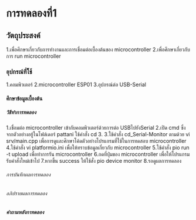 # การทดลองที่1

## วัตถุประสงค์  
1.เพื่อศึกษาเกี่ยวกับการทำงานและการเชื่อมต่อเบื้องต้นของ microcontroller 
2.เพื่อศึกษาเกี่ยวกับการ run microcontroller

### อุปกรณ์ที่ใ้ช้
1.คอมพิวเตอร์
2.microcontroller ESP01
3.อุปกรณ์ต่อ USB-Serial

#### ศึกษาข้อมูลเบื้องต้น

##### วิธีทำการทดลอง
 1.เชื่อมต่อ microcontroller เข้ากับคอมพิวเตอร์ด้วยการต่อ  USBไปยังSerial
 2.เปิด cmd ซึ่งจากตัวอย่างอยู้ในโฟล์เดอร์ pattani ใช้คำสั่ง cd
 3.  3.ใช้คำสั่ง cd_Serial-Monitor ตามด้วย vi srv/main.cpp  เพื่อการดูและศึกษาโค้ดตัวอย่างโปรแกรมที่ใช้ในการทดสอบ microcontroller
 4.ใช้คำสั่ง vi platformio.ini เพื่อให้ทราบข้อมูลเกี่ยวกับ  microcontroller
 5.ใช้คำสั่ง pio run -t upload เพื่อทำการรัน microcontroller
 6.กดที่ปุ่มของ microcontroller เพื่อให้โปรแกรมรับคำสั่งใหม่เข้าไป
 7.หากขึ้น success ให้ใช้สั่ง pio device monitor
 8.รอดูผลการทดลอง

###### การบันทึกผลการทดลอง

###### อภิปรายผลการทดลอง

##### คำถามหลังกาทดลอง
